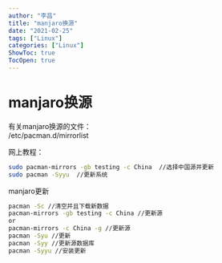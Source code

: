 ```yaml
---
author: "李昌"
title: "manjaro换源"
date: "2021-02-25"
tags: ["Linux"]
categories: ["Linux"]
ShowToc: true
TocOpen: true
---
```


# manjaro换源 

有关manjaro换源的文件：  
/etc/pacman.d/mirrorlist

网上教程：  
```bash
sudo pacman-mirrors -gb testing -c China  //选择中国源并更新
sudo pacman -Syyu  //更新系统
```

manjaro更新  

```bash
pacman -Sc //清空并且下载新数据
pacman-mirrors -gb testing -c China //更新源
or
pacman-mirrors -c China -g //更新源
pacman -Syu //更新
pacman -Syy //更新源数据库
pacman -Syyu //安装更新
```

